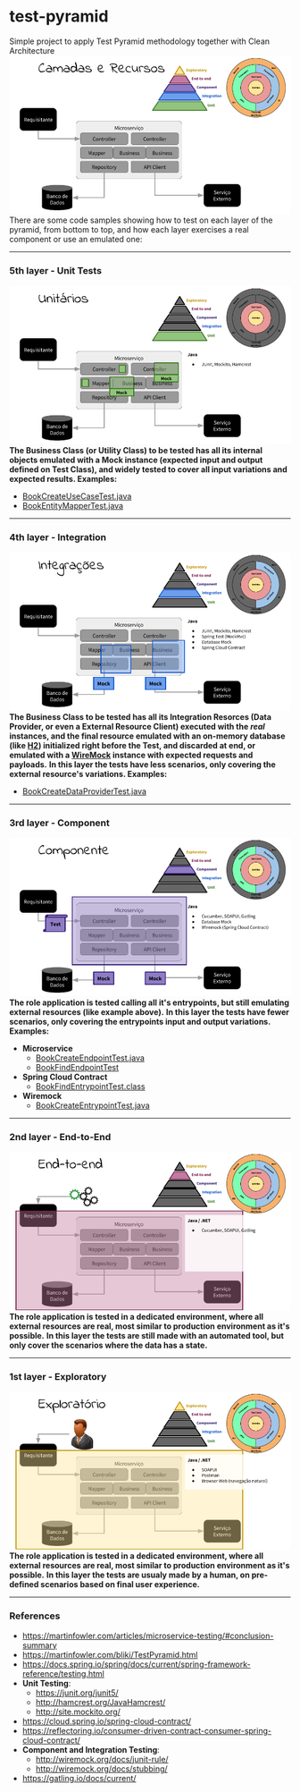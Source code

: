 # test-pyramid
Simple project to apply Test Pyramid methodology together with Clean Architecture
![Test Pyramid](img/all-layers.png)
There are some code samples showing how to test on each layer of the pyramid, from bottom to top, and how each layer exercises a real component or use an emulated one:

--- 

### 5th layer - Unit Tests
![Test Pyramid](img/5th-layer.png)
**The Business Class (or Utility Class) to be tested has all its internal objects emulated with a Mock instance (expected input and output defined on Test Class), and widely tested to cover all input variations and expected results. Examples:**
* [BookCreateUseCaseTest.java](pyramid-microservice/src/test/java/com/github/ricardocomar/testpyramid/microservice/book/usecase/BookCreateUseCaseTest.java)
* [BookEntityMapperTest.java](pyramid-microservice/src/test/java/com/github/ricardocomar/testpyramid/microservice/book/mapper/BookEntityMapperTest.java)

--- 

### 4th layer - Integration
![Integration](img/4th-layer.png)
**The Business Class to be tested has all its Integration Resorces (Data Provider, or even a External Resource Client) executed with the _real_ instances, and the final resource emulated with an on-memory database (like [H2](http://www.h2database.com)) initialized right before the Test, and discarded at end, or emulated with a [WireMock](http://wiremock.org) instance with expected requests and payloads.**
**In this layer the tests have less scenarios, only covering the external resource's variations. Examples:**
* [BookCreateDataProviderTest.java](pyramid-microservice/src/test/java/com/github/ricardocomar/testpyramid/microservice/book/dataprovider/BookCreateDataProviderTest.java)

--- 

### 3rd layer - Component
![Component](img/3rd-layer.png)
**The role application is tested calling all it's entrypoints, but still emulating external resources (like example above).**
**In this layer the tests have fewer scenarios, only covering the entrypoints input and output variations. Examples:**
* **Microservice**
    * [BookCreateEndpointTest.java](pyramid-microservice/src/test/java/com/github/ricardocomar/testpyramid/microservice/book/entrypoint/BookCreateEndpointTest.java)
    * [BookFindEndpointTest](pyramid-microservice/src/test/java/com/github/ricardocomar/testpyramid/microservice/book/entrypoint/BookFindEndpointTest.java)
* **Spring Cloud Contract**
    * [BookFindEntrypointTest.class](pyramid-frontend/src/test/java/com/github/ricardocomar/testpyramid/frontend/entrypoint/BookFindEntrypointTest.java)
* **Wiremock**
    * [BookCreateEntrypointTest.java](pyramid-frontend/src/test/java/com/github/ricardocomar/testpyramid/frontend/entrypoint/BookCreateEntrypointTest.java)

--- 

### 2nd layer - End-to-End
![Test Pyramid](img/2nd-layer.png)
**The role application is tested in a dedicated environment, where all external resources are real, most similar to production environment as it's possible.**
**In this layer the tests are still made with an automated tool, but only cover the scenarios where the data has a state.**

--- 

### 1st layer - Exploratory
![Test Pyramid](img/1st-layer.png)
**The role application is tested in a dedicated environment, where all external resources are real, most similar to production environment as it's possible.**
**In this layer the tests are usualy made by a human, on pre-defined scenarios based on final user experience.**

--- 

### References
* <https://martinfowler.com/articles/microservice-testing/#conclusion-summary>
* <https://martinfowler.com/bliki/TestPyramid.html>
* <https://docs.spring.io/spring/docs/current/spring-framework-reference/testing.html>
* **Unit Testing**:
    * <https://junit.org/junit5/>
    * <http://hamcrest.org/JavaHamcrest/>
    * <http://site.mockito.org/> 
* <https://cloud.spring.io/spring-cloud-contract/>
* <https://reflectoring.io/consumer-driven-contract-consumer-spring-cloud-contract/>
* **Component and Integration Testing**:
    * <http://wiremock.org/docs/junit-rule/>
    * <http://wiremock.org/docs/stubbing/> 
* <https://gatling.io/docs/current/>
